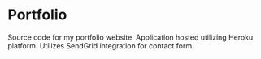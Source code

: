 # Portfolio
Source code for my portfolio website. Application hosted utilizing Heroku platform. Utilizes SendGrid integration for contact form.
